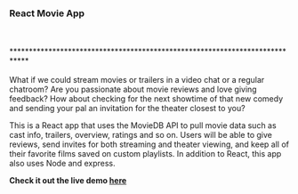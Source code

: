 <h3>React Movie App</h3>
<br/>
<br/>
****************************************************************************
<br/>
<br/>
What if we could stream movies or trailers in a video chat or a regular chatroom? Are you passionate about movie reviews and love giving feedback? How about checking for the next showtime of that new comedy and sending your pal an invitation for the theater closest to you? 

This is a React app that uses the MovieDB API to pull movie data such as cast info, trailers, overview, ratings and so on. Users will be able to give reviews, send invites for both streaming and theater viewing, and keep all of their favorite films saved on custom playlists. In addition to React, this app also uses Node and express. 

<b>Check it out the live demo <a href="https://the-reel.herokuapp.com/" >here</a></b>
